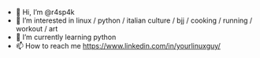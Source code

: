- 👋 Hi, I’m @r4sp4k
- 👀 I’m interested in linux / python / italian culture / bjj / cooking / running / workout / art
- 🌱 I’m currently learning python
- 📫 How to reach me https://www.linkedin.com/in/yourlinuxguy/

<!---
r4sp4k/r4sp4k is a ✨ special ✨ repository because its `README.md` (this file) appears on your GitHub profile.
You can click the Preview link to take a look at your changes.
--->
